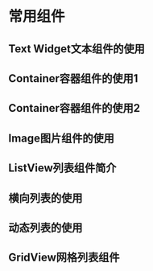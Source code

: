 # 常用组件

## Text Widget文本组件的使用

## Container容器组件的使用1

## Container容器组件的使用2

## Image图片组件的使用

## ListView列表组件简介

## 横向列表的使用

## 动态列表的使用

## GridView网格列表组件